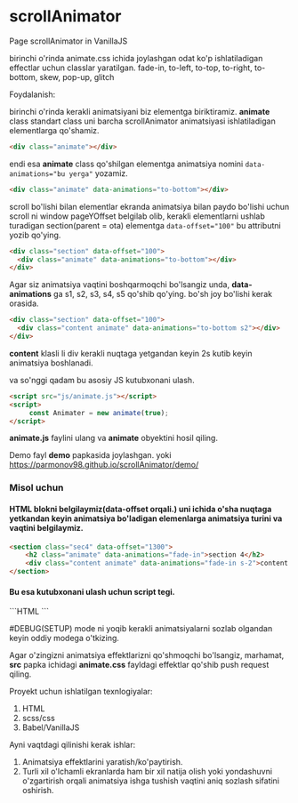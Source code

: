 # scrollAnimator
 Page scrollAnimator in VanillaJS

birinchi o'rinda animate.css ichida joylashgan odat ko'p ishlatiladigan effectlar uchun classlar yaratilgan. 
fade-in, to-left, to-top, to-right, to-bottom, skew, pop-up, glitch

Foydalanish:

birinchi o'rinda kerakli animatsiyani biz elementga biriktiramiz.
**animate** class standart class uni barcha scrollAnimator animatsiyasi ishlatiladigan elementlarga qo'shamiz.
```HTML
<div class="animate"></div>
```
endi esa **animate** class qo'shilgan elementga animatsiya nomini `data-animations="bu yerga"`  yozamiz.


```HTML
<div class="animate" data-animations="to-bottom"></div>
```

scroll bo'lishi bilan elementlar ekranda animatsiya bilan paydo bo'lishi uchun scroll ni window pageYOffset belgilab olib,  kerakli elementlarni ushlab turadigan section(parent = ota) elementga `data-offset="100"`   bu attributni yozib qo'ying.

```HTML
<div class="section" data-offset="100">
  <div class="animate" data-animations="to-bottom"></div>
</div>
```

Agar siz animatsiya vaqtini boshqarmoqchi bo'lsangiz unda, **data-animations** ga s1, s2, s3, s4, s5  qo'shib qo'ying. bo'sh joy bo'lishi kerak orasida.
```HTML
<div class="section" data-offset="100">
  <div class="content animate" data-animations="to-bottom s2"></div>
</div>
```
**content** klasli li div kerakli nuqtaga yetgandan keyin 2s kutib keyin animatsiya boshlanadi.


va so'nggi qadam bu asosiy JS kutubxonani ulash.
```HTML
<script src="js/animate.js"></script>
<script>
	 const Animater = new animate(true);
</script>
```

**animate.js** faylini ulang va **animate**  obyektini hosil qiling.

Demo fayl **demo** papkasida joylashgan.
yoki https://parmonov98.github.io/scrollAnimator/demo/



<h3>Misol uchun</h3>

<h4>HTML blokni belgilaymiz(data-offset orqali.) uni ichida o'sha nuqtaga yetkandan keyin animatsiya bo'ladigan elemenlarga animatsiya turini va vaqtini belgilaymiz.</h4>

```HTML
<section class="sec4" data-offset="1300">
    <h2 class="animate" data-animations="fade-in">section 4</h2>
    <div class="content animate" data-animations="fade-in s-2">content text</div>
</section>
```

<h4>Bu esa kutubxonani ulash uchun script tegi. </h4>
```HTML
<script src="js/animate.js"></script>
<script>
	 const Animater = new animate(true);
</script>
```

#DEBUG(SETUP) mode ni yoqib kerakli animatsiyalarni sozlab olgandan keyin oddiy modega o'tkizing.


Agar o'zingizni animatsiya effektlarizni qo'shmoqchi bo'lsangiz, marhamat, **src** papka ichidagi **animate.css** fayldagi effektlar qo'shib push request qiling. 

Proyekt uchun ishlatilgan texnlogiyalar:
1. HTML
2. scss/css
3. Babel/VanillaJS


Ayni vaqtdagi qilinishi kerak ishlar:
1. Animatsiya effektlarini yaratish/ko'paytirish.
2. Turli xil o'lchamli ekranlarda ham bir xil natija olish yoki yondashuvni o'zgartirish orqali animatsiya ishga tushish vaqtini aniq sozlash sifatini oshirish.
